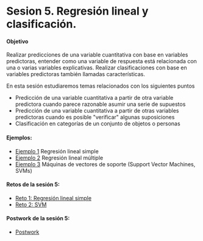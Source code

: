 
# Sesion 5. Regresión lineal y clasificación.

#### Objetivo 

Realizar predicciones de una variable cuantitativa con base en variables predictoras, entender como una variable de respuesta está relacionada con una o varias variables explicativas. Realizar clasificaciones con base en variables predictoras también llamadas características.

En esta sesión estudiaremos temas relacionados con los siguientes puntos

- Predicción de una variable cuantitativa a partir de otra variable predictora cuando parece razonable asumir una serie de supuestos
- Predicción de una variable cuantitativa a partir de otras variables predictoras cuando es posible "verificar" algunas suposiciones
- Clasificación en categorías de un conjunto de objetos o personas

#### Ejemplos:

- [Ejemplo 1](https://github.com/beduExpert/Programacion-con-R-2020/tree/main/Sesion-05/Ejemplo-01) Regresión lineal simple
- [Ejemplo 2](https://github.com/beduExpert/Programacion-con-R-2020/tree/main/Sesion-05/Ejemplo-02) Regresión lineal múltiple
- [Ejemplo 3](https://github.com/beduExpert/Programacion-con-R-2020/tree/main/Sesion-05/Ejemplo-03) Máquinas de vectores de soporte (Support Vector Machines, SVMs)

#### Retos de la sesión 5:

- [Reto 1: Regresión lineal simple](https://github.com/beduExpert/Programacion-con-R-2020/tree/main/Sesion-05/Reto-01)
- [Reto 2: SVM](https://github.com/beduExpert/Programacion-con-R-2020/tree/main/Sesion-05/Reto-02)

#### Postwork de la sesión 5:

- [Postwork](https://github.com/beduExpert/Programacion-con-R-2020/tree/main/Sesion-05/Postwork)
